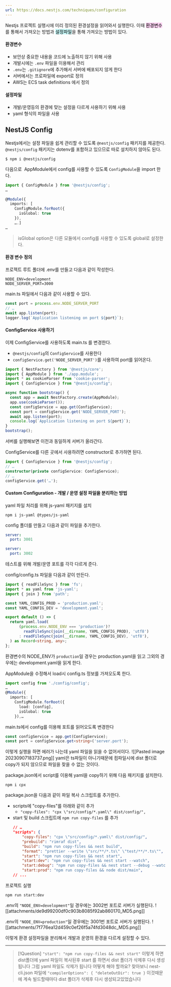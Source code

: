 ```yaml
---
url: https://docs.nestjs.com/techniques/configuration
---
```


Nestjs 프로젝트 실행시에 미리 정의된 환경설정을 읽어와서 실행한다.
이때 <mark style="background: #FFB8EBA6;">환경변수</mark>를 통해서 가져오는 방법과 <mark style="background: #ABF7F7A6;">설정파일</mark>을 통해 가져오는 방법이 있다.

#### 환경변수
- 보안상 중요한 내용을 코드에 노출하지 않기 위해 사용
- 개발시에는 `.env` 파일을 이용해서 관리
- `.env`는 `.gitignore`에 추가해서 서버에 배포되지 않게 한다
- 서버에서는 프로파일에 export로 정의
- AWS는 ECS task definitions 에서 정의
#### 설정파일
- 개발/운영등의 환경에 맞는 설정을 다르게 사용하기 위해 사용
- yaml 형식의 파일을 사용

## NestJS Config
Nestjs에서는 설정 파일을 쉽게 관리할 수 있도록 `@nestjs/config` 패키지를 제공한다.
`@nestjs/config` 패키지는 dotenv를 포함하고 있으므로 따로 설치하지 않아도 된다.
```shell
$ npm i @nestjs/config
```

다음으로  AppModule에서 config를 사용할 수 있도록 `ConfigModule`을 import 한다.

```ts file:src/app.module.ts
import { ConfigModule } from '@nestjs/config';
…

@Module({
  imports: [
    ConfigModule.forRoot({
      isGlobal: true
    }),
    ….]
…
```
> isGlobal option은 다른 모듈에서 config를 사용할 수 있도록 global로 설정한다.

#### 환경 변수 정의
프로젝트 루트 폴더에 .env를 만들고 다음과 같이 작성한다.
```
NODE_ENV=development
NODE_SERVER_PORT=3000
```

main.ts 파일에서 다음과 같이 사용할 수 있다.
```ts file:main.ts
const port = process.env.NODE_SERVER_PORT
// …
await app.listen(port);
logger.log(`Application listening on port ${port}`);
```

#### ConfigService 사용하기
이제 ConfigService를 사용하도록 main.ts 를 변경한다.
- `@nestjs/config`의 `ConfigService`를 사용한다
- `configService.get('NODE_SERVER_PORT')`를 사용하여 port를 읽어온다.

```ts file:main.ts
import { NestFactory } from '@nestjs/core';
import { AppModule } from './app.module';
import * as cookieParser from 'cookie-parser';
import { ConfigService } from "@nestjs/config";

async function bootstrap() {
  const app = await NestFactory.create(AppModule);
  app.use(cookieParser());
  const configService = app.get(ConfigService);
  const port = configService.get('NODE_SERVER_PORT');
  await app.listen(port);
  console.log(`Application listening on port ${port}`);
}
bootstrap();
```
서버를 실행해보면 이전과 동일하게 서버가 올라간다.

ConfigService를 다른 곳에서 사용하려면 constructor로 추가하면 된다.

```ts
import { ConfigService } from '@nestjs/config';
// …
constructor(private configService: ConfigService);
// …
configService.get('…');
```

#### Custom Configuration - 개발 / 운영 설정 파일을 분리하는 방법
yaml 파일 처리를 위해 js-yaml 패키지를 설치
```shell
npm i js-yaml @types/js-yaml
```

config 폴더를 만들고 다음과 같이 파일을 추가한다.

```yaml file:src/config/production.yaml
server:
  port: 3001
```

```yaml file:src/config/development.yaml
server:
  port: 3002
```
테스트를 위해 개발/운영 포트를 각각 다르게 준다.

config/config.ts 파일을 다음과 같이 만든다.

```ts file:src/config/config.ts
import { readFileSync } from 'fs';
import * as yaml from 'js-yaml';
import { join } from 'path';

const YAML_CONFIG_PROD = 'production.yaml';
const YAML_CONFIG_DEV = 'development.yaml';

export default () => {
  return yaml.load(
      (process.env.NODE_ENV === 'production')?
        readFileSync(join(__dirname, YAML_CONFIG_PROD), 'utf8')
      : readFileSync(join(__dirname, YAML_CONFIG_DEV), 'utf8'),
  ) as Record<string, any>;
};
```
환경변수의 NODE_ENV가 `production`일 경우는 production.yaml을 읽고 그외의 경우에는 development.yaml을 읽게 한다.

AppModule을 수정해서 load시 config.ts 정보를 가져오도록 한다.
```ts
import config from './config/config';
…
@Module({
  imports: [
    ConfigModule.forRoot({
      load: [config],
      isGlobal: true
    }),…
```

main.ts에서 config를 이용해 포트를 읽어오도록 변경한다
```ts
const configService = app.get(ConfigService);
const port = configService.get<string>('server.port');
```

이렇게 실행을 하면 에러가 나는데 yaml 파일을 읽을 수 없어서이다.
![[Pasted image 20230907183737.png]]
yaml은 ts파일이 아니기때문에 컴파일시에 dist 폴더로 copy가 되지 않으므로 파일을 찾을 수 없는 것이다.

package.json에서 script를 이용해 yaml을 copy하기 위해 다음 패키지를 설치한다.
```shell
npm i cpx
```

package.json을 다음과 같이 파일 복사 스크립트를 추가한다.

- scripts에 "copy-files"를 아래와 같이 추가
	- `"copy-files": "cpx \"src/config/*.yaml\" dist/config/",`
- start 및 build 스크립트에 `npm run copy-files` 를 추가
	```json file:package.json
	// …
	"scripts": {
	    "copy-files": "cpx \"src/config/*.yaml\" dist/config/",
	    "prebuild": "rimraf dist",
	    "build": "npm run copy-files && nest build",
	    "format": "prettier --write \"src/**/*.ts\" \"test/**/*.ts\"",
	    "start": "npm run copy-files && nest start",
	    "start:dev": "npm run copy-files && nest start --watch",
	    "start:debug": "npm run copy-files && nest start --debug --watch",
	    "start:prod": "npm run copy-files && node dist/main",
	// ...
	```

프로젝트 실행
```shell
npm run start:dev
```

.env의 `"NODE_ENV=development"`일 경우에는 3002번 포트로 서버가 실행된다.
![[attachments/de9d99200df0c903b8085f92ab860170_MD5.png]]

.env의 `"NODE_ENV=production"`일 경우에는 3001번 포트로 서버가 실행된다.
![[attachments/7f776ea12d459c0ef26f5a74fd3048dc_MD5.png]]

이렇게 환경 설정파일을 분리해서 개발과 운영의 환경을 다르게 설정할 수 있다.

---


> [!Question] `"start": "npm run copy-files && nest start"` 이렇게 하면 dist폴더에 yaml 파일이 복사된후 start 를 하면서 dist 폴더가 삭제후 다시 생성됩니다 그럼 yaml 파일도 삭제가 됩니다 어떻게 해야 할까요?
>  찾아보니 nest-cli.json 파일에 `"compilerOptions": { "deleteOutDir": true }` 이것때문에 계속 빌드할때마다 dist 폴더가 삭제후 다시 생성되고있었습니다
